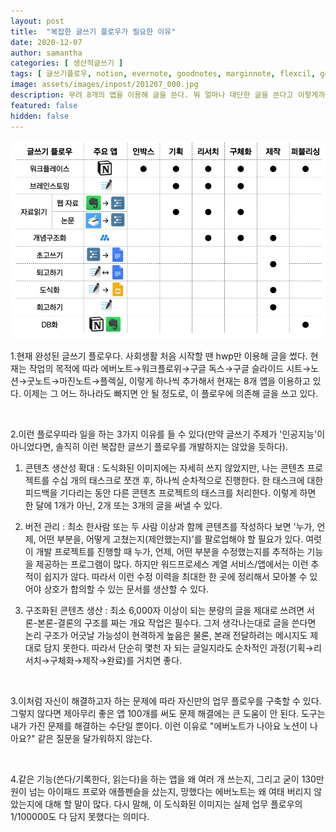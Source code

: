 ```yaml
---
layout: post
title:  "복잡한 글쓰기 플로우가 필요한 이유"
date: 2020-12-07
author: samantha
categories: [ 생산적글쓰기 ]
tags: [ 글쓰기플로우, notion, evernote, goodnotes, marginnote, flexcil, googledocs ]
image: assets/images/inpost/201207_000.jpg
description: 무려 8개의 앱을 이용해 글을 쓴다. 뭐 얼마나 대단한 글을 쓴다고 이렇게까지 자신만의 플로우를 고집하는 걸까? 글쎄, 인공지능 기업에서 일하면 이렇게 변한다!
featured: false
hidden: false
---
```


![001](https://github.com/samantha-writer/blog/blob/master/assets/images/inpost/201207_001.jpg?raw=true)

1.현재 완성된 글쓰기 플로우다. 사회생활 처음 시작할 땐 hwp만 이용해 글을 썼다. 현재는  작업의 목적에 따라 에버노트→워크플로위→구글 독스→구글 슬라이드 시트→노션→굿노트→마진노트→플렉실, 이렇게 하나씩 추가해서 현재는 8개 앱을 이용하고 있다. 이제는 그 어느 하나라도 빠지면 안 될 정도로, 이 플로우에 의존해 글을 쓰고 있다.

<br/>

2.이런 플로우따라 일을 하는 3가지 이유를 들 수 있다(만약 글쓰기 주제가 '인공지능'이 아니었다면, 솔직히 이런 복잡한 글쓰기 플로우를 개발하지는 않았을 듯하다).

1) 콘텐츠 생산성 확대 : 도식화된 이미지에는 자세히 쓰지 않았지만, 나는 콘텐츠 프로젝트를 수십 개의 태스크로 쪼갠 후, 하나씩 순차적으로 진행한다. 한 태스크에 대한 피드백을 기다리는 동안 다른 콘텐츠 프로젝트의 태스크를 처리한다. 이렇게 하면 한 달에 1개가 아닌, 2개 또는 3개의 글을 써낼 수 있다.

2) 버전 관리 : 최소 한사람 또는 두 사람 이상과 함께 콘텐츠를 작성하다 보면 '누가, 언제, 어떤 부분을, 어떻게 고쳤는지(제안했는지)'를 팔로업해야 할 필요가 있다. 여럿이 개발 프로젝트를 진행할 때 누가, 언제, 어떤 부분을 수정했는지를 추적하는 기능을 제공하는 프로그램이 많다. 하지만 워드프로세스 계열 서비스/앱에서는 이런 추적이 쉽지가 않다. 따라서 이런 수정 이력을 최대한 한 곳에 정리해서 모아볼 수 있어야 상호가 합의할 수 있는 문서를 생산할 수 있다.

3) 구조화된 콘텐츠 생산 : 최소 6,000자 이상이 되는 분량의 글을 제대로 쓰려면 서론-본론-결론의 구조를 짜는 개요 작업은 필수다. 그저 생각나는대로 글을 쓴다면 논리 구조가 어긋날 가능성이 현격하게 높음은 물론, 본래 전달하려는 메시지도 제대로 담지 못한다. 따라서 단순히 몇천 자 되는 글일지라도 순차적인 과정(기획→리서치→구체화→제작→완료)를 거치면 좋다.

<br/>

3.이처럼 자신이 해결하고자 하는 문제에 따라 자신만의 업무 플로우를 구축할 수 있다. 그렇지 않다면 제아무리 좋은 앱 100개를 써도 문제 해결에는 큰 도움이 안 된다. 도구는 내가 가진 문제를 해결하는 수단일 뿐이다. 이런 이유로 "에버노트가 나아요 노션이 나아요?" 같은 질문을 달가워하지 않는다.

<br/>

4.같은 기능(쓴다/기록한다, 읽는다)을 하는 앱을 왜 여러 개 쓰는지, 그리고 굳이 130만 원이 넘는 아이패드 프로와 애플펜슬을 샀는지, 망했다는 에버노트는 왜 여태 버리지 않았는지에 대해 할 말이 많다. 다시 말해, 이 도식화된 이미지는 실제 업무 플로우의 1/100000도 다 담지 못했다는 의미다.

<br/>
